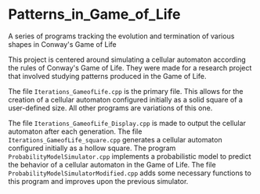 # Patterns_in_Game_of_Life
A series of programs tracking the evolution and termination of various shapes in Conway's Game of Life

This project is centered around simulating a cellular automaton according the rules of Conway's Game of Life.
They were made for a research project that involved studying patterns produced in the Game of Life.

The file ```Iterations_GameofLife.cpp``` is the primary file. This allows for the creation of a cellular automaton configured
initially as a solid square of a user-defined size. All other programs are variations of this one.

The file ```Iterations_GameofLife_Display.cpp``` is made to output the cellular automaton after each generation.
The file ```Iterations_GameofLife_square.cpp``` generates a cellular automaton configured initially as a hollow square. The program ```ProbabilityModelSimulator.cpp``` implements a probabilistic model to predict the behavior of a cellular automaton in the Game of Life. The file ```ProbabilityModelSimulatorModified.cpp``` adds some necessary functions to this program and improves upon the previous simulator.
